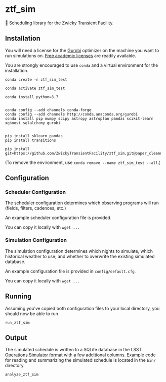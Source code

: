# ztf_sim
:telescope: Scheduling library for the Zwicky Transient Facility.

## Installation

You will need a license for the [Gurobi](http://www.gurobi.com/) optimizer on the machine you want to run simulations on.  [Free academic licenses](http://www.gurobi.com/academia/for-universities) are readily available.

You are strongly encouraged to use `conda` and a virtual environment for the installation.


```
conda create -n ztf_sim_test

conda activate ztf_sim_test

conda install python=3.7


conda config --add channels conda-forge 
conda config --add channels http://conda.anaconda.org/gurobi
conda install pip numpy scipy astropy astroplan pandas scikit-learn xgboost sqlalchemy gurobi


pip install sklearn_pandas 
pip install transitions

pip install git+https://github.com/ZwickyTransientFacility/ztf_sim.git@paper_cleanup
```

(To remove the environment, use `conda remove --name ztf_sim_test --all`.)


## Configuration

### Scheduler Configuration

The scheduler configuration determines which observing programs will run (fields, filters, cadences, etc.)  

An example scheduler configuration file is provided.

You can copy it locally with `wget ...`

### Simulation Configuration

The simulation configuration determines which nights to simulate, which historical weather to use, and whether to overwrite the existing simulated database.

An example configuration file is provided in `config/default.cfg`.

You can copy it locally with `wget ...`

## Running

Assuming you've copied both configuration files to your local directory, you should now be able to run

```
run_ztf_sim 
```

## Output

The simulated schedule is written to a SQLite database in the LSST [Operations Simulator format](https://www.lsst.org/scientists/simulations/opsim/summary-table-column-descriptions-v335) with a few additional columns.  Example code for reading and summarizing the simulated schedule is located in the `bin/` directory.

```
analyze_ztf_sim 
```

